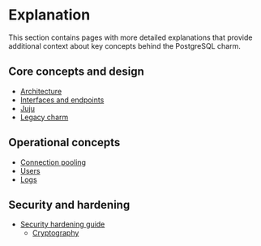 # Explanation

This section contains pages with more detailed explanations that provide additional context about key concepts behind the PostgreSQL charm.

## Core concepts and design
* [Architecture]
* [Interfaces and endpoints]
* [Juju]
* [Legacy charm]

## Operational concepts
* [Connection pooling]
* [Users]
* [Logs]

## Security and hardening
* [Security hardening guide][Security]
  * [Cryptography]


<!-- Links -->

[Architecture]: /t/11857
[Interfaces and endpoints]: /t/10251
[Users]: /t/10798
[Logs]: /t/12099
[Juju]: /t/11985
[Legacy charm]: /t/10690
[Connection pooling]: /t/15777
[Security]: /t/16852
[Cryptography]: /t/16853